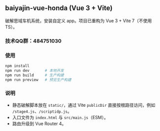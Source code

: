 ## baiyajin-vue-honda (Vue 3 + Vite)

破解思域车机系统，安装自定义 app。项目已重构为 Vue 3 + Vite 7（不使用 TS）。

### 技术QQ群：484751030

### 使用
```bash
npm install
npm run dev       # 本地开发
npm run build     # 生产构建
npm run preview   # 预览生产构建
```

### 说明
- 静态破解脚本放在 `static/`，通过 Vite `publicDir` 直接按根路径访问，例如 `/stage4.js`、`/scriptidp.js`。
- 入口文件为 `index.html` 与 `src/main.js`（ESM）。
- 路由升级到 Vue Router 4。
